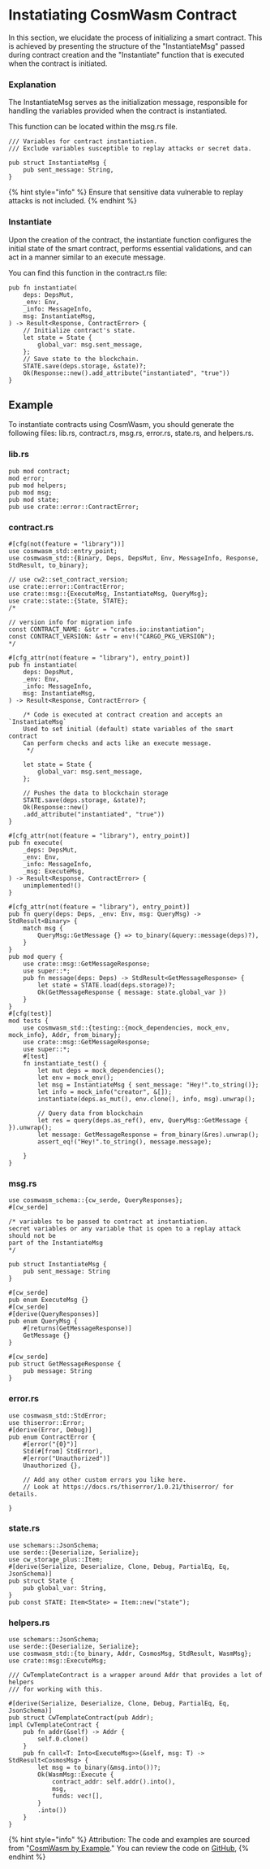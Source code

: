 # Instatiating CosmWasm Contract

In this section, we elucidate the process of initializing a smart contract. This is achieved by presenting the structure of the "InstantiateMsg" passed during contract creation and the "Instantiate" function that is executed when the contract is initiated.

### Explanation

The InstantiateMsg serves as the initialization message, responsible for handling the variables provided when the contract is instantiated.

This function can be located within the msg.rs file.

```
/// Variables for contract instantiation.
/// Exclude variables susceptible to replay attacks or secret data.

pub struct InstantiateMsg {
    pub sent_message: String,
}
```

{% hint style="info" %}
Ensure that sensitive data vulnerable to replay attacks is not included.
{% endhint %}

### Instantiate

Upon the creation of the contract, the instantiate function configures the initial state of the smart contract, performs essential validations, and can act in a manner similar to an execute message.

You can find this function in the contract.rs file:

```
pub fn instantiate(
    deps: DepsMut,
    _env: Env,
    _info: MessageInfo,
    msg: InstantiateMsg,
) -> Result<Response, ContractError> {
    // Initialize contract's state.
    let state = State {
        global_var: msg.sent_message,
    };
    // Save state to the blockchain.
    STATE.save(deps.storage, &state)?;
    Ok(Response::new().add_attribute("instantiated", "true"))
}

```

## Example

To instantiate contracts using CosmWasm, you should generate the following files: lib.rs, contract.rs, msg.rs, error.rs, state.rs, and helpers.rs.

### lib.rs

```
pub mod contract;
mod error;
pub mod helpers;
pub mod msg;
pub mod state;
pub use crate::error::ContractError;
```

### contract.rs

```
#[cfg(not(feature = "library"))]
use cosmwasm_std::entry_point;
use cosmwasm_std::{Binary, Deps, DepsMut, Env, MessageInfo, Response, StdResult, to_binary};

// use cw2::set_contract_version;
use crate::error::ContractError;
use crate::msg::{ExecuteMsg, InstantiateMsg, QueryMsg};
use crate::state::{State, STATE};
/*

// version info for migration info
const CONTRACT_NAME: &str = "crates.io:instantiation";
const CONTRACT_VERSION: &str = env!("CARGO_PKG_VERSION");
*/

#[cfg_attr(not(feature = "library"), entry_point)]
pub fn instantiate(
    deps: DepsMut,
    _env: Env,
    _info: MessageInfo,
    msg: InstantiateMsg,
) -> Result<Response, ContractError> {

    /* Code is executed at contract creation and accepts an `InstantiateMsg`
    Used to set initial (default) state variables of the smart contract
    Can perform checks and acts like an execute message.
     */

    let state = State {
        global_var: msg.sent_message,
    };

    // Pushes the data to blockchain storage
    STATE.save(deps.storage, &state)?;
    Ok(Response::new()
    .add_attribute("instantiated", "true"))
}

#[cfg_attr(not(feature = "library"), entry_point)]
pub fn execute(
    _deps: DepsMut,
    _env: Env,
    _info: MessageInfo,
    _msg: ExecuteMsg,
) -> Result<Response, ContractError> {
    unimplemented!()
}

#[cfg_attr(not(feature = "library"), entry_point)]
pub fn query(deps: Deps, _env: Env, msg: QueryMsg) -> StdResult<Binary> {
    match msg {
        QueryMsg::GetMessage {} => to_binary(&query::message(deps)?),
    }
}
pub mod query {
    use crate::msg::GetMessageResponse;
    use super::*;
    pub fn message(deps: Deps) -> StdResult<GetMessageResponse> {
        let state = STATE.load(deps.storage)?;
        Ok(GetMessageResponse { message: state.global_var })
    }
}
#[cfg(test)]
mod tests {
    use cosmwasm_std::{testing::{mock_dependencies, mock_env, mock_info}, Addr, from_binary};
    use crate::msg::GetMessageResponse;
    use super::*;
    #[test]
    fn instantiate_test() {
        let mut deps = mock_dependencies();
        let env = mock_env();
        let msg = InstantiateMsg { sent_message: "Hey!".to_string()};
        let info = mock_info("creator", &[]);
        instantiate(deps.as_mut(), env.clone(), info, msg).unwrap();

        // Query data from blockchain
        let res = query(deps.as_ref(), env, QueryMsg::GetMessage {  }).unwrap();
        let message: GetMessageResponse = from_binary(&res).unwrap();
        assert_eq!("Hey!".to_string(), message.message);

    }   
}
```

### msg.rs

```
use cosmwasm_schema::{cw_serde, QueryResponses};
#[cw_serde]

/* variables to be passed to contract at instantiation.
secret variables or any variable that is open to a replay attack should not be 
part of the InstantiateMsg 
*/

pub struct InstantiateMsg {
    pub sent_message: String
}

#[cw_serde]
pub enum ExecuteMsg {}
#[cw_serde]
#[derive(QueryResponses)]
pub enum QueryMsg {
    #[returns(GetMessageResponse)]
    GetMessage {}
}

#[cw_serde]
pub struct GetMessageResponse {
    pub message: String
}

```

### error.rs

```
use cosmwasm_std::StdError;
use thiserror::Error;
#[derive(Error, Debug)]
pub enum ContractError {
    #[error("{0}")]
    Std(#[from] StdError),
    #[error("Unauthorized")]
    Unauthorized {},

    // Add any other custom errors you like here.
    // Look at https://docs.rs/thiserror/1.0.21/thiserror/ for details.

}
```

### state.rs

```
use schemars::JsonSchema;
use serde::{Deserialize, Serialize};
use cw_storage_plus::Item;
#[derive(Serialize, Deserialize, Clone, Debug, PartialEq, Eq, JsonSchema)]
pub struct State {
    pub global_var: String,
}
pub const STATE: Item<State> = Item::new("state");
```

### helpers.rs

```
use schemars::JsonSchema;
use serde::{Deserialize, Serialize};
use cosmwasm_std::{to_binary, Addr, CosmosMsg, StdResult, WasmMsg};
use crate::msg::ExecuteMsg;

/// CwTemplateContract is a wrapper around Addr that provides a lot of helpers
/// for working with this.

#[derive(Serialize, Deserialize, Clone, Debug, PartialEq, Eq, JsonSchema)]
pub struct CwTemplateContract(pub Addr);
impl CwTemplateContract {
    pub fn addr(&self) -> Addr {
        self.0.clone()
    }
    pub fn call<T: Into<ExecuteMsg>>(&self, msg: T) -> StdResult<CosmosMsg> {
        let msg = to_binary(&msg.into())?;
        Ok(WasmMsg::Execute {
            contract_addr: self.addr().into(),
            msg,
            funds: vec![],
        }
        .into())
    }
}
```



{% hint style="info" %}
Attribution: The code and examples are sourced from "[CosmWasm by Example](https://www.cosmwasmbyexample.com/examples)." You can review the code on [GitHub](https://github.com/athena-consulting/cosmwasm-by-example/tree/main/instantiation),
{% endhint %}
